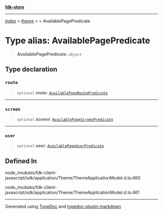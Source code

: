 [**fdk-store**](../../../README.md)
***

[Index](../../../API.md) > [theme](../../README.md) > [<internal>](../README.md) > AvailablePagePredicate

# Type alias: AvailablePagePredicate

> **AvailablePagePredicate**: `object`

## Type declaration

### `route`

> `optional` **route**: [`AvailablePageRoutePredicate`](type-alias.AvailablePageRoutePredicate.md)

***

### `screen`

> `optional` **screen**: [`AvailablePageScreenPredicate`](type-alias.AvailablePageScreenPredicate.md)

***

### `user`

> `optional` **user**: [`AvailablePageUserPredicate`](type-alias.AvailablePageUserPredicate.md)

## Defined In

node\_modules/fdk-client-javascript/sdk/application/Theme/ThemeApplicationModel.d.ts:460

node\_modules/fdk-client-javascript/sdk/application/Theme/ThemeApplicationModel.d.ts:461

***
Generated using [TypeDoc](https://typedoc.org/) and [typedoc-plugin-markdown](https://www.npmjs.com/package/typedoc-plugin-markdown)
